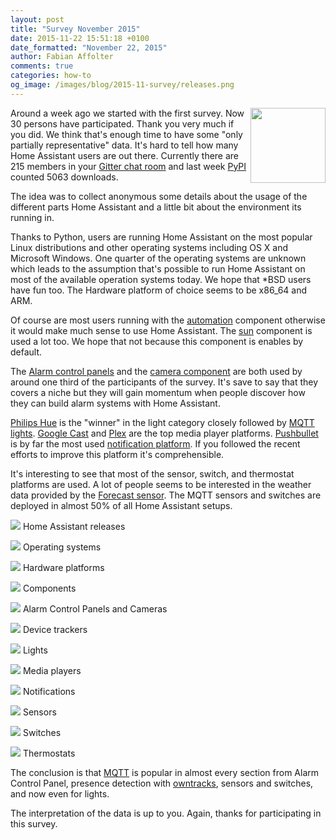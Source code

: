 ```yaml
---
layout: post
title: "Survey November 2015"
date: 2015-11-22 15:51:18 +0100
date_formatted: "November 22, 2015"
author: Fabian Affolter
comments: true
categories: how-to
og_image: /images/blog/2015-11-survey/releases.png
---
```


<img src='/images/blog/2015-11-survey/releases.png' style='float: right;' height='120'/>Around a week ago we started with the first survey. Now 30 persons have participated. Thank you very much if you did. We think that's enough time to have some "only partially representative" data. It's hard to tell how many Home Assistant users are out there. Currently there are 215 members in your [Gitter chat room](https://gitter.im/balloob/home-assistant) and last week [PyPI](https://pypi.python.org/pypi/homeassistant/) counted 5063 downloads.

The idea was to collect anonymous some details about the usage of the different parts Home Assistant and a little bit about the environment its running in.

<!--more-->

Thanks to Python, users are running Home Assistant on the most popular Linux distributions and other operating systems including OS X and Microsoft Windows. One quarter of the operating systems are unknown which leads to the assumption that's possible to run Home Assistant on most of the available operation systems today. We hope that *BSD users have fun too. The Hardware platform of choice seems to be x86_64 and ARM.

Of course are most users running with the [automation](/components/automation/) component otherwise it would make much sense to use Home Assistant. The [sun](/components/sun/) component is used a lot too. We hope that not because this component is enables by default.

The [Alarm control panels](/components/alarm_control_panel/) and the [camera component](/components/camera/) are both used by around one third of the participants of the survey. It's save to say that they covers a niche but they will gain momentum when people discover how they can build alarm systems with Home Assistant.

[Philips Hue](/components/light.hue/) is the "winner" in the light category closely followed by [MQTT lights](components/light.mqtt/). [Google Cast](/components/media_player.cast/) and [ Plex](/components/media_player.plex/) are the top media player platforms. [Pushbullet](/components/notify.pushbullet/) is by far the most used [notification platform](https://home-assistant.io/components/notify/). If you followed the recent efforts to improve this platform it's comprehensible.

It's interesting to see that most of the sensor, switch, and thermostat platforms are used. A lot of people seems to be interested in the weather data provided by the [Forecast sensor](/components/sensor.forecast/). The MQTT sensors and switches are deployed in almost 50% of all Home Assistant setups.


<p class='img'>
  <img src='/images/blog/2015-11-survey/releases.png' />
  Home Assistant releases
</p>

<p class='img'>
  <img src='/images/blog/2015-11-survey/os.png' />
  Operating systems
</p>

<p class='img'>
  <img src='/images/blog/2015-11-survey/platforms.png' />
  Hardware platforms
</p>

<p class='img'>
  <img src='/images/blog/2015-11-survey/components.png' />
  Components
</p>

<p class='img'>
  <img src='/images/blog/2015-11-survey/alarm-cameras.png' />
  Alarm Control Panels and Cameras
</p>

<p class='img'>
  <img src='/images/blog/2015-11-survey/trackers.png' />
  Device trackers
</p>

<p class='img'>
  <img src='/images/blog/2015-11-survey/lights.png' />
  Lights
</p>

<p class='img'>
  <img src='/images/blog/2015-11-survey/players.png' />
  Media players
</p>

<p class='img'>
  <img src='/images/blog/2015-11-survey/notifications.png' />
  Notifications
</p>

<p class='img'>
  <img src='/images/blog/2015-11-survey/sensors.png' />
  Sensors
</p>

<p class='img'>
  <img src='/images/blog/2015-11-survey/switches.png' />
  Switches
</p>

<p class='img'>
  <img src='/images/blog/2015-11-survey/thermostats.png' />
  Thermostats
</p>

The conclusion is that [MQTT](http://mqtt.org/) is popular in almost every section from Alarm Control Panel, presence detection with [owntracks](http://owntracks.org/), sensors and switches, and now even for lights. 

The interpretation of the data is up to you. Again, thanks for participating in this survey.
